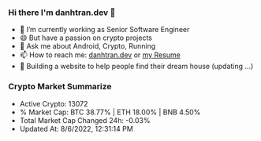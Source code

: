 ### Hi there I'm danhtran.dev 👋

- 🔭 I’m currently working as Senior Software Engineer
- 😄 But have a passion on crypto projects
- 💬 Ask me about Android, Crypto, Running 
- 📫 How to reach me: <a href="https://danhtran.dev" target="_blank">danhtran.dev</a> or <a href="Developer-Resume.pdf" target="_blank">my Resume</a>
- 🌱 Building a website to help people find their dream house (updating ...)

### Crypto Market Summarize
- Active Crypto: 13072
- % Market Cap: BTC 38.77% | ETH 18.00% | BNB 4.50%
- Total Market Cap Changed 24h: -0.03%
- Updated At: 8/6/2022, 12:31:14 PM
